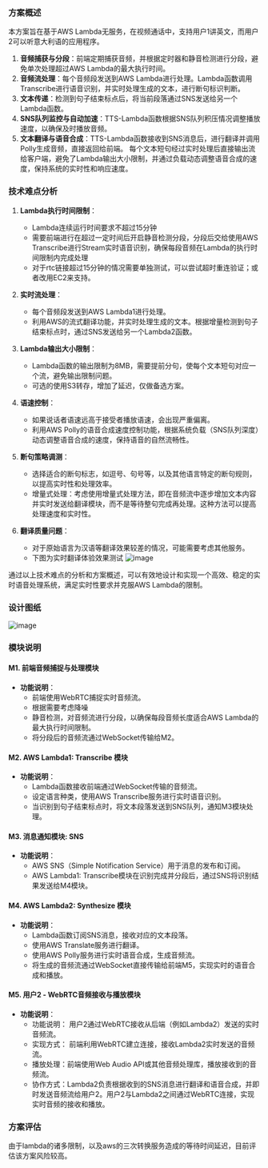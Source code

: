 

### 方案概述

本方案旨在基于AWS Lambda无服务，在视频通话中，支持用户1讲英文，而用户2可以听意大利语的应用程序。
1. **音频捕获与分段**：前端定期捕获音频，并根据定时器和静音检测进行分段，避免单次处理超过AWS Lambda的最大执行时间。
2. **音频流处理**：每个音频段发送到AWS Lambda进行处理。Lambda函数调用Transcribe进行语音识别，并实时处理生成的文本，进行断句标识判断。
3. **文本传递**：检测到句子结束标点后，将当前段落通过SNS发送给另一个Lambda函数。
4. **SNS队列监控与自动加速**：TTS-Lambda函数根据SNS队列积压情况调整播放速度，以确保及时播放音频。
5. **文本翻译与语音合成**：TTS-Lambda函数接收到SNS消息后，进行翻译并调用Polly生成音频，直接返回给前端。
每个文本短句经过实时处理后直接输出流给客户端，避免了Lambda输出大小限制，并通过负载动态调整语音合成的速度，保持系统的实时性和响应速度。

### 技术难点分析

1. **Lambda执行时间限制**：
   - Lambda连续运行时间要求不超过15分钟
   - 需要前端进行在超过一定时间后开启静音检测分段，分段后交给使用AWS Transcribe进行Stream实时语音识别，确保每段音频在Lambda的执行时间限制内完成处理
   - 对于rtc链接超过15分钟的情况需要单独测试，可以尝试超时重连验证；或者改用EC2来支持。

2. **实时流处理**：
   - 每个音频段发送到AWS Lambda1进行处理。
   - 利用AWS的流式翻译功能，并实时处理生成的文本。根据增量检测到句子结束标点时，通过SNS发送给另一个Lambda2函数。

3. **Lambda输出大小限制**：
   - Lambda函数的输出限制为8MB，需要提前分句，使每个文本短句对应一个流，避免输出限制问题。
   - 可选的使用S3转存，增加了延迟，仅做备选方案。

4. **语速控制**：
   - 如果说话者语速远高于接受者播放语速，会出现严重偏离。
   - 利用AWS Polly的语音合成速度控制功能，根据系统负载（SNS队列深度）动态调整语音合成的速度，保持语音的自然流畅性。

5. **断句策略调测**：
    - 选择适合的断句标志，如逗号、句号等，以及其他语言特定的断句规则，以提高实时性和处理效率。
    - 增量式处理：考虑使用增量式处理方法，即在音频流中逐步增加文本内容并实时发送给翻译模块，而不是等待整句完成再处理。这种方法可以提高处理速度和实时性。

5. **翻译质量问题**：
   - 对于原始语言为汉语等翻译效果较差的情况，可能需要考虑其他服务。
   - 下图为实时翻译体验效果测试
![image](https://github.com/user-attachments/assets/66ccd37d-f105-42ed-82d7-b04257ea640c)

通过以上技术难点的分析和方案概述，可以有效地设计和实现一个高效、稳定的实时语音处理系统，满足实时性要求并克服AWS Lambda的限制。
### 设计图纸
 ![image](https://github.com/user-attachments/assets/7f603207-c4eb-4960-bbeb-4fe09f818deb)

### 模块说明

#### M1. 前端音频捕捉与处理模块

- **功能说明**：
  - 前端使用WebRTC捕捉实时音频流。
  - 根据需要考虑降噪
  - 静音检测，对音频流进行分段，以确保每段音频长度适合AWS Lambda的最大执行时间限制。
  - 将分段后的音频流通过WebSocket传输给M2。

#### M2. AWS Lambda1: Transcribe 模块

- **功能说明**：
  - Lambda函数接收前端通过WebSocket传输的音频流。
  - 设定语言种类，使用AWS Transcribe服务进行实时语音识别。
  - 当识别到句子结束标点时，将文本段落发送到SNS队列，通知M3模块处理。

#### M3. 消息通知模块: SNS

- **功能说明**：
  - AWS SNS（Simple Notification Service）用于消息的发布和订阅。
  - AWS Lambda1: Transcribe模块在识别完成并分段后，通过SNS将识别结果发送给M4模块。

#### M4. AWS Lambda2: Synthesize 模块

- **功能说明**：
  - Lambda函数订阅SNS消息，接收对应的文本段落。
  - 使用AWS Translate服务进行翻译。
  - 使用AWS Polly服务进行实时语音合成，生成音频流。
  - 将生成的音频流通过WebSocket直接传输给前端M5，实现实时的语音合成和播放。

#### M5. 用户2 - WebRTC音频接收与播放模块
- **功能说明**：
  - 功能说明： 用户2通过WebRTC接收从后端（例如Lambda2）发送的实时音频流。
  - 实现方式： 前端利用WebRTC建立连接，接收Lambda2实时发送的音频流。
  - 播放处理：前端使用Web Audio API或其他音频处理库，播放接收到的音频流。
  - 协作方式：Lambda2负责根据收到的SNS消息进行翻译和语音合成，并即时发送音频流给用户2。用户2与Lambda2之间通过WebRTC连接，实现实时音频的接收和播放。

### 方案评估
由于lambda的诸多限制，以及aws的三次转换服务造成的等待时间延迟，目前评估该方案风险较高。

